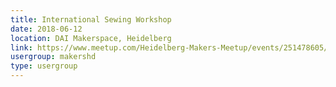 ```yaml
---
title: International Sewing Workshop
date: 2018-06-12
location: DAI Makerspace, Heidelberg
link: https://www.meetup.com/Heidelberg-Makers-Meetup/events/251478605/
usergroup: makershd
type: usergroup
---
```

